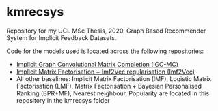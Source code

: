 # kmrecsys
Repository for my UCL MSc Thesis, 2020. Graph Based Recommender System for Implicit Feedback Datasets.

Code for the models used is located across the following repositories:
- [Implicit Graph Convolutional Matrix Completion (iGC-MC)](https://github.com/kushmadlani/implicit-gcmc)
- [Implicit Matrix Factorisation + Imf2Vec regularisation (Imf2Vec)](https://github.com/kushmadlani/imf2vec)
- All other baselines: Implicit Matrix Factorisation (IMF), Logistic Matrix Factorisation (LMF), Matrix Factorisation + Bayesian Personalised Ranking (BPR+MF), Nearest neighbour, Popularity are located in this repository in the kmrecsys folder
